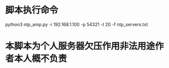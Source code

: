 # 脚本执行命令
python3 ntp_amp.py -i 192.168.1.100 -p 54321 -t 20 -f ntp_servers.txt
# 本脚本为个人服务器欠压作用非法用途作者本人概不负责
